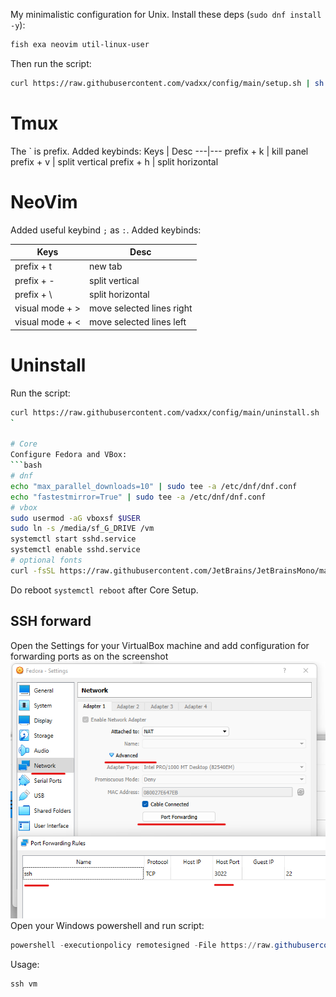 My minimalistic configuration for Unix.
Install these deps (`sudo dnf install -y`):
```bash
fish exa neovim util-linux-user
```
Then run the script:
```bash
curl https://raw.githubusercontent.com/vadxx/config/main/setup.sh | sh
```

# Tmux
The ` is prefix. Added keybinds:
Keys | Desc
---|---
prefix + k | kill panel
prefix + v | split vertical
prefix + h | split horizontal

# NeoVim
Added useful keybind `;` as `:`. Added keybinds:

Keys | Desc
---|---
prefix + t | new tab
prefix + - | split vertical
prefix + \ | split horizontal
visual mode + > | move selected lines right
visual mode + < | move selected lines left

# Uninstall
Run the script:
```bash
curl https://raw.githubusercontent.com/vadxx/config/main/uninstall.sh | sh
`

# Core
Configure Fedora and VBox:
```bash
# dnf
echo "max_parallel_downloads=10" | sudo tee -a /etc/dnf/dnf.conf
echo "fastestmirror=True" | sudo tee -a /etc/dnf/dnf.conf
# vbox
sudo usermod -aG vboxsf $USER
sudo ln -s /media/sf_G_DRIVE /vm
systemctl start sshd.service
systemctl enable sshd.service
# optional fonts
curl -fsSL https://raw.githubusercontent.com/JetBrains/JetBrainsMono/master/install_manual.sh | sh
```
Do reboot `systemctl reboot` after Core Setup.

## SSH forward
Open the Settings for your VirtualBox machine and add configuration for forwarding ports as on the screenshot  
![Forward port](./assets/vbox-ssh.png)  
Open your Windows powershell and run script:
```powershell
powershell -executionpolicy remotesigned -File https://raw.githubusercontent.com/vadxx/config/main/ssh_vm.ps1
```
Usage:
```powershell
ssh vm 
```
